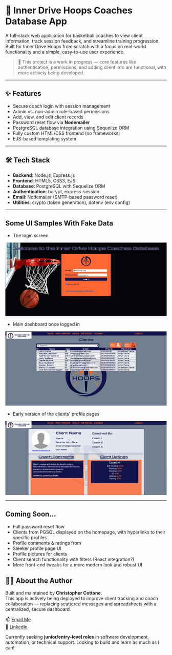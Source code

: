 # 🏀 Inner Drive Hoops Coaches Database App

A full-stack web application for basketball coaches to view client information, track session feedback, and streamline training progression. Built for Inner Drive Hoops from scratch with a focus on real-world functionality and a simple, easy-to-use user experience.

> 🚧 This project is a work in progress — core features like authentication, permissions, and adding client info are functional, with more actively being developed.

---

## ✨ Features

- Secure coach login with session management
- Admin vs. non-admin role-based permissions
- Add, view, and edit client records
- Password reset flow via **Nodemailer**
- PostgreSQL database integration using Sequelize ORM
- Fully custom HTML/CSS frontend (no frameworks)
- EJS-based templating system

---

## 🛠 Tech Stack

- **Backend**: Node.js, Express.js
- **Frontend**: HTML5, CSS3, EJS
- **Database**: PostgreSQL with Sequelize ORM
- **Authentication**: bcrypt, express-session
- **Email**: Nodemailer (SMTP-based password reset)
- **Utilities**: crypto (token generation), dotenv (env config)

---

## Some UI Samples With Fake Data

- The login screen

![Login Page](/samples/login-screen.png)

- Main dashboard once logged in 

![Home Page](/samples/homescreen.png)

 - Early version of the clients' profile pages

![Alpha v2 Profile Page](/samples/profile-alpha.png)

---

## Coming Soon...
- Full password reset flow
- Clients from PGSQL displayed on the homepage, with hyperlinks to their specific profiles
- Profile comments & ratings from
- Sleeker profile page UI
- Profile pictures for clients
- Client search functionality with filters (React integration?)
- More front-end tweaks for a more modern look and robust UI


## 🙋‍♂️ About the Author

Built and maintained by **Christopher Cottone**.  
This app is actively being deployed to improve client tracking and coach collaboration — replacing scattered messages and spreadsheets with a centralized, secure dashboard.

📫 [Email Me](mailto:chriscottone1@gmail.com)  
💼 [LinkedIn](https://www.linkedin.com/in/christopher-cottone-b9820928a/?trk=opento_sprofile_topcard)  

Currently seeking **junior/entry-level roles** in software development, automation, or technical support. Looking to build and learn as much as I can!
